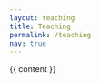 ```yaml
---
layout: teaching
title: Teaching
permalink: /teaching
nav: true
---
```

<div class="post">
  {{ content }}
</div>